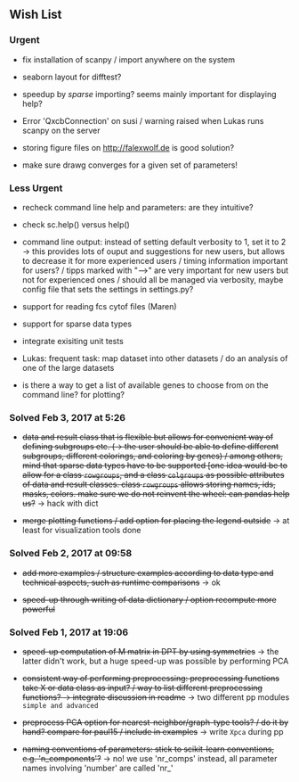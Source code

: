 ## Wish List

### Urgent

* fix installation of scanpy / import anywhere on the system

* seaborn layout for difftest?

* speedup by *sparse* importing? seems mainly important for displaying help?

* Error 'QxcbConnection' on susi / warning raised when Lukas runs scanpy on the server

* storing figure files on http://falexwolf.de is good solution?

* make sure drawg converges for a given set of parameters!

### Less Urgent

* recheck command line help and parameters: are they intuitive?

* check sc.help() versus help()

* command line output: instead of setting default verbosity to 1, set it to 2 ->
  this provides lots of ouput and suggestions for new users, but allows to
  decrease it for more experienced users / timing information important for users? / 
  tipps marked with "-->" are very important for new users but not for experienced ones / 
  should all be managed via verbosity, maybe config file that sets the settings in 
  settings.py?

* support for reading fcs cytof files (Maren)

* support for sparse data types

* integrate exisiting unit tests

* Lukas: frequent task: map dataset into other datasets / do an analysis of one
  of the large datasets

* is there a way to get a list of available genes to choose from on the command
  line? for plotting?

### Solved Feb 3, 2017 at 5:26

* ~~data and result class that is flexible but allows for convenient way of
  defining subgroups etc. (-> the user should be able to define different
  subgroups, different colorings, and coloring by genes) / among others, mind
  that sparse data types have to be supported [one idea would be to allow
  for a class `rowgroups`, and a class `colgroups` as possible attributes of data and 
  result classes. class `rowgroups` allows storing names, ids, masks, colors. make
  sure we do not reinvent the wheel: can pandas help us?~~ -> hack with dict

* ~~merge plotting functions / add option for placing the legend outside~~ -> at least
  for visualization tools done

### Solved Feb 2, 2017 at 09:58

* ~~add more examples / structure examples according to data type and technical
  aspects, such as runtime comparisons~~ -> ok

* ~~speed-up through writing of data dictionary / option recompute more powerful~~

### Solved Feb 1, 2017 at 19:06

* ~~speed-up computation of M matrix in DPT by using symmetries~~ -> the latter
  didn't work, but a huge speed-up was possible by performing PCA

* ~~consistent way of performing preprocessing: preprocessing functions take X or
  data class as input? / way to list different preprocessing functions? -> 
  integrate discussion in readme~~ -> two different pp modules `simple and advanced`

* ~~preprocess PCA option for nearest-neighbor/graph-type tools? / do it by hand? 
  compare for paul15 / include in examples~~ -> write `Xpca` during pp

* ~~naming conventions of parameters: stick to scikit-learn conventions,
  e.g. 'n_components'?~~ -> no! we use 'nr_comps' instead, all parameter names
  involving 'number' are called 'nr_'

